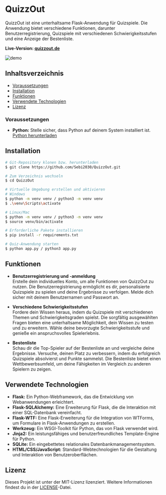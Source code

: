 # QuizzOut


QuizzOut ist eine unterhaltsame Flask-Anwendung für Quizspiele. Die Anwendung bietet verschiedene Funktionen, darunter Benutzerregistrierung, Quizspiele mit verschiedenen Schwierigkeitsstufen und eine Anzeige der Bestenliste.

**Live-Version: [quizzout.de](https://quizzout.de)**

![demo](https://github.com/Sebi2030/QuizzOut/assets/21293409/85838ee2-3ecb-4303-b86c-9f08938f648f)


## Inhaltsverzeichnis

- [Voraussetzungen](#voraussetzungen)  
- [Installation](#installation)
- [Funktionen](#funktionen)
- [Verwendete Technologien](#verwendete-technologien)
- [Lizenz](#lizenz)

### Voraussetzungen

- **Python:** Stelle sicher, dass Python auf deinem System installiert ist. [Python herunterladen](https://www.python.org/downloads/)

## Installation

```bash
# Git-Repository klonen bzw. herunterladen
$ git clone https://github.com/Sebi2030/QuizzOut.git

# Zum Verzeichnis wechseln
$ cd QuizzOut

# Virtuelle Umgebung erstellen und aktivieren
# Windows
$ python -m venv venv / python3 -m venv venv
$ .\venv\Scripts\activate

# Linux/Mac
$ python -m venv venv / python3 -m venv venv
$ source venv/bin/activate

# Erforderliche Pakete installieren
$ pip install -r requirements.txt

# Quiz-Anwendung starten 
$ python app.py / python3 app.py
```

## Funktionen

- **Benutzerregistrierung und -anmeldung**    
Erstelle dein individuelles Konto, um alle Funktionen von QuizzOut zu nutzen. Die Benutzerregistrierung ermöglicht es dir, personalisierte Quizspiele zu spielen und deine Ergebnisse zu verfolgen. Melde dich sicher mit deinem Benutzernamen und Passwort an.

- **Verschiedene Schwierigkeitsstufen**    
Fordere dein Wissen heraus, indem du Quizspiele mit verschiedenen Themen und Schwierigkeitsgraden spielst. Die sorgfältig ausgewählten Fragen bieten eine unterhaltsame Möglichkeit, dein Wissen zu testen und zu erweitern. Wähle deine bevorzugte Schwierigkeitsstufe und genieße ein anspruchsvolles Spielerlebnis.

- **Bestenliste**    
Schau dir die Top-Spieler auf der Bestenliste an und vergleiche deine Ergebnisse. Versuche, deinen Platz zu verbessern, indem du erfolgreich Quizspiele absolvierst und Punkte sammelst. Die Bestenliste bietet einen Wettbewerbsumfeld, um deine Fähigkeiten im Vergleich zu anderen Spielern zu zeigen.

## Verwendete Technologien

- **Flask:** Ein Python-Webframework, das die Entwicklung von Webanwendungen erleichtert.
- **Flask-SQLAlchemy:** Eine Erweiterung für Flask, die die Interaktion mit einer SQL-Datenbank vereinfacht.
- **Flask-WTF:** Eine Flask-Erweiterung für die Integration von WTForms, um Formulare in Flask-Anwendungen zu erstellen.
- **Werkzeug:** Ein WSGI-Toolkit für Python, das von Flask verwendet wird.
- **Jinja2:** Ein leistungsfähiges und benutzerfreundliches Template-Engine für Python.
- **SQLite:** Ein eingebettetes relationales Datenbankmanagementsystem.
- **HTML/CSS/JavaScript:** Standard-Webtechnologien für die Gestaltung und Interaktion von Benutzeroberflächen.

## Lizenz
Dieses Projekt ist unter der MIT-Lizenz lizenziert. Weitere Informationen findest du in der [LICENSE](./LICENSE)-Datei.
